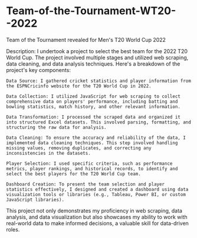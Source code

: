 # Team-of-the-Tournament-WT20--2022
Team of the Tournament revealed for Men's T20 World Cup 2022

Description:
I undertook a project to select the best team for the 2022 T20 World Cup. The project involved multiple stages and utilized web scraping, data cleaning, and data analysis techniques. Here's a breakdown of the project's key components:

    Data Source: I gathered cricket statistics and player information from the ESPNCricinfo website for the T20 World Cup in 2022.

    Data Collection: I utilized JavaScript for web scraping to collect comprehensive data on players' performance, including batting and bowling statistics, match history, and other relevant information.

    Data Transformation: I processed the scraped data and organized it into structured Excel datasets. This involved parsing, formatting, and structuring the raw data for analysis.

    Data Cleaning: To ensure the accuracy and reliability of the data, I implemented data cleaning techniques. This step involved handling missing values, removing duplicates, and correcting any inconsistencies in the datasets.

    Player Selection: I used specific criteria, such as performance metrics, player rankings, and historical records, to identify and select the best players for the T20 World Cup team.

    Dashboard Creation: To present the team selection and player statistics effectively, I designed and created a dashboard using data visualization tools or libraries (e.g., Tableau, Power BI, or custom JavaScript libraries).

This project not only demonstrates my proficiency in web scraping, data analysis, and data visualization but also showcases my ability to work with real-world data to make informed decisions, a valuable skill for data-driven roles.
